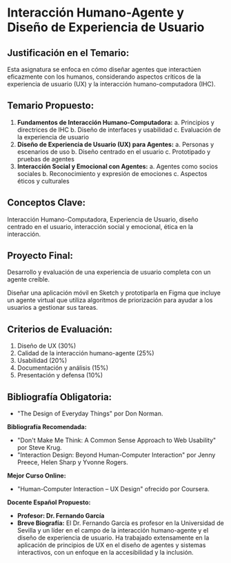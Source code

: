# Interacción Humano-Agente y Diseño de Experiencia de Usuario

## Justificación en el Temario:

Esta asignatura se enfoca en cómo diseñar agentes que interactúen eficazmente con los humanos, considerando aspectos críticos de la experiencia de usuario (UX) y la interacción humano-computadora (IHC).

## Temario Propuesto:

1. **Fundamentos de Interacción Humano-Computadora:**
a. Principios y directrices de IHC
b. Diseño de interfaces y usabilidad
c. Evaluación de la experiencia de usuario
2. **Diseño de Experiencia de Usuario (UX) para Agentes:**
a. Personas y escenarios de uso
b. Diseño centrado en el usuario
c. Prototipado y pruebas de agentes
3. **Interacción Social y Emocional con Agentes:**
a. Agentes como socios sociales
b. Reconocimiento y expresión de emociones
c. Aspectos éticos y culturales

## Conceptos Clave:

Interacción Humano-Computadora, Experiencia de Usuario, diseño centrado en el usuario, interacción social y emocional, ética en la interacción.

## Proyecto Final: 

Desarrollo y evaluación de una experiencia de usuario completa con un agente creíble.

Diseñar una aplicación móvil en Sketch y prototiparla en Figma que incluye un agente virtual que utiliza algoritmos de priorización para ayudar a los usuarios a gestionar sus tareas.

## Criterios de Evaluación:

1. Diseño de UX (30%)
2. Calidad de la interacción humano-agente (25%)
3. Usabilidad (20%)
4. Documentación y análisis (15%)
5. Presentación y defensa (10%)

## Bibliografía Obligatoria:

- "The Design of Everyday Things" por Don Norman.

**Bibliografía Recomendada:**

- "Don't Make Me Think: A Common Sense Approach to Web Usability" por Steve Krug.
- "Interaction Design: Beyond Human-Computer Interaction" por Jenny Preece, Helen Sharp y Yvonne Rogers.

**Mejor Curso Online:**

- "Human-Computer Interaction – UX Design" ofrecido por Coursera.

**Docente Español Propuesto:**

- **Profesor: Dr. Fernando García**
- **Breve Biografía:** El Dr. Fernando García es profesor en la Universidad de Sevilla y un líder en el campo de la interacción humano-agente y el diseño de experiencia de usuario. Ha trabajado extensamente en la aplicación de principios de UX en el diseño de agentes y sistemas interactivos, con un enfoque en la accesibilidad y la inclusión.